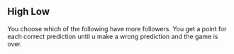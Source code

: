 ## High Low

You choose which of the following have more followers.
You get a point for each correct prediction until u make a wrong prediction and the game is over.
